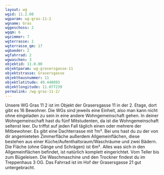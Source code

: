 ```yaml
---
layout: wg
wgid: 11.2.00
wgparam: wg-gras-11-2
wgname: Gras
wggeschoss: 2
wgqm: 6
wgzimmer: 7
wgterrasse: 1
wgterrasse_qm: 17
wgbaeder: 2
wgfahrrad: 2
wgwaschen: 3
objektid: 11.0.00
objektparam: wg-grasersgasse-11
objektstrasse: Grasersgasse
objekthausnummer: 11
objektlatitude: 49.448093
objektlongitude: 11.077239
permalink: /wg-gras-11-2/  
---
```

Unsere WG Gras 11 2 ist im Objekt der Grasersgasse 11 in der 2. Etage, dort gibt es 16 Bewohner. Die WGs sind jeweils eine Einheit, also man kann nicht ohne eingeladen zu sein in eine andere Wohngemeinschaft gehen. In deiner Wohngemeinschaft hast du fünf Mitstudenten, da ist die Wohngemeinschaft seltenst leer. Du triffst auf jeden Fall täglich einen oder mehrere der Mitbewohner. Es gibt eine Dachterrasse mit ?m². Bei uns hast du zu der von dir angemieteten Zimmerfläche außerdem Allgemeinflächen, diese bestehen aus einer Küche/Aufenthaltsraum/Waschräume und zwei Bädern. Die  Fläche (ohne Gänge und Schrägen) ist 6m². Alles was sich in den Allgemeinflächen befindet, ist natürlich komplett eingerichtet. Vom Teller bis zum Bügeleisen. Die Waschmaschine und den Trockner findest du im Treppenhaus 3 OG. Das Fahrrad ist im Hof der Grasersgasse 21 gut untergebracht.